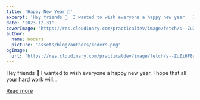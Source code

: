 ```yaml
---
title: 'Happy New Year 🥳'
excerpt: 'Hey friends 👋  I wanted to wish everyone a happy new year.  I hope that all your hard work will...'
date: '2023-12-31'
coverImage: 'https://res.cloudinary.com/practicaldev/image/fetch/s--ZuZi6F8u--/c_imagga_scale,f_auto,fl_progressive,h_420,q_66,w_1000/https://dev-to-uploads.s3.amazonaws.com/uploads/articles/u9hblwu1rfzk536klhzb.gif'
author:
  name: Koders
  picture: "assets/blog/authors/koders.png"
ogImage:
  url: 'https://res.cloudinary.com/practicaldev/image/fetch/s--ZuZi6F8u--/c_imagga_scale,f_auto,fl_progressive,h_420,q_66,w_1000/https://dev-to-uploads.s3.amazonaws.com/uploads/articles/u9hblwu1rfzk536klhzb.gif'
---
```


Hey friends 👋  I wanted to wish everyone a happy new year.  I hope that all your hard work will...

[Read more](https://dev.to/fernandezbaptiste/happy-new-year-51ff)
